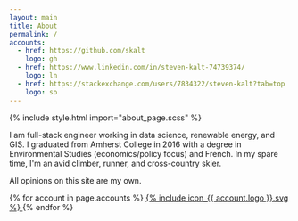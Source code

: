 ```yaml
---
layout: main
title: About
permalink: /
accounts:
  - href: https://github.com/skalt
    logo: gh
  - href: https://www.linkedin.com/in/steven-kalt-74739374/
    logo: ln
  - href: https://stackexchange.com/users/7834322/steven-kalt?tab=top
    logo: so
---
```


{% include style.html import="about_page.scss" %}
<p>
  I am full-stack engineer working in data science, renewable energy, and GIS.
  I graduated from Amherst College in 2016 with a degree in Environmental Studies (economics/policy focus) and French.
  In my spare time, I'm an avid climber, runner, and cross-country skier.
</p>
<p>
  All opinions on this site are my own.
</p>

<div class="centering">
  {% for account in page.accounts %}
    <a
      class="account-link"
      href="{{ account.href }}"
      rel="noreferrer"
      target="\_blank">
      {% include icon_{{ account.logo }}.svg %}
    </a>
  {% endfor %}
</div>
